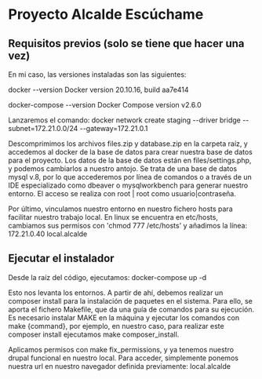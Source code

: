 # Proyecto Alcalde Escúchame
## Requisitos previos (solo se tiene que hacer una vez)
En mi caso, las versiones instaladas son las siguientes:

docker --version
Docker version 20.10.16, build aa7e414

docker-compose --version
Docker Compose version v2.6.0

Lanzaremos el comando: 
docker network create staging --driver bridge --subnet=172.21.0.0/24 --gateway=172.21.0.1

Descomprimimos los archivos files.zip y database.zip en la carpeta raíz, y accedemos al docker de la base de datos para crear nuestra base de datos para el proyecto. Los datos de la base de datos están en files/settings.php, y podemos cambiarlos a nuestro antojo. Se trata de una base de datos mysql v.8, por lo que accederemos por línea de comandos o a través de un IDE especializado como dbeaver o mysqlworkbench para generar nuestro entorno. El acceso se realiza con root | root como usuario|contraseña.

Por último, vinculamos nuestro entorno en nuestro fichero hosts para facilitar nuestro trabajo local. En linux se encuentra en etc/hosts, cambiamos sus permisos con 'chmod 777 /etc/hosts' y añadimos la línea: 
172.21.0.40 local.alcalde

## Ejecutar el instalador 
Desde la raíz del código, ejecutamos:
docker-compose up -d

Esto nos levanta los entornos. A partir de ahí, debemos realizar un composer install para la instalación de paquetes en el sistema. Para ello, se aporta el fichero Makefile, que da una guía de comandos para su ejecución. Es necesario instalar MAKE en la máquina y ejecutar los comandos con make {command}, por ejemplo, en nuestro caso, para realizar este composer install ejecutamos make composer_install.

Aplicamos permisos con make fix_permissions, y ya tenemos nuestro drupal funcional en nuestro local. Para acceder, simplemente ponemos nuestra url en nuestro navegador definida previamente:
local.alcalde
